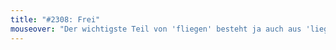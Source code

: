 ```yaml
---
title: "#2308: Frei"
mouseover: "Der wichtigste Teil von 'fliegen' besteht ja auch aus 'liegen'."
---
```

